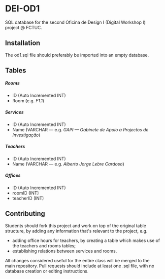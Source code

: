 # DEI-OD1

SQL database for the second Oficina de Design I (Digital Workshop I) project @ FCTUC.

## Installation

The od1.sql file should preferably be imported into an empty database.

## Tables

##### Rooms
* ID (Auto Incremented INT)
* Room (e.g. _F1.1_)

##### Services
* ID (Auto Incremented INT)
* Name (VARCHAR — e.g. _GAPI — Gabinete de Apoio a Projectos de Investigação_)

##### Teachers
* ID (Auto Incremented INT)
* Name (VARCHAR — e.g. _Alberto Jorge Lebre Cardoso_)

##### Offices
* ID (Auto Incremented INT)
* roomID (INT)
* teacherID (INT)

## Contributing

Students should fork this project and work on top of the original table structure, by adding any information that's relevant to the project, e.g.

* adding office hours for teachers, by creating a table which makes use of the teachers and rooms tables;
* establishing relations between services and rooms.

All changes considered useful for the entire class will be merged to the main repository. Pull requests should include at least one .sql file, with no database creation or editing instructions.